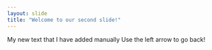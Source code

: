 ```yaml
---
layout: slide
title: "Welcome to our second slide!"
---
```

My new text that I have added manually
Use the left arrow to go back!
